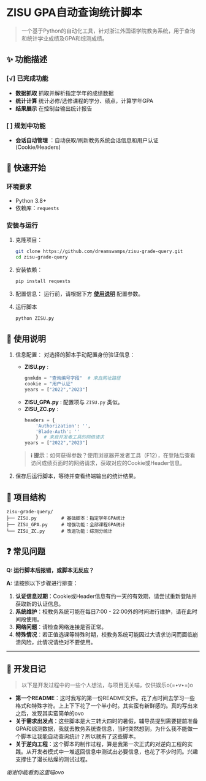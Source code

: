 # ZISU GPA自动查询统计脚本

> 一个基于Python的自动化工具，针对浙江外国语学院教务系统，用于查询和统计学业成绩及GPA和综测成绩。

## ✨ 功能描述

### [√] 已完成功能
- **数据抓取** 抓取并解析指定学年的成绩数据
- **统计计算** 统计必修/选修课程的学分、绩点，计算学年GPA
- **结果展示** 在控制台输出统计报告
### [ ] 规划中功能
- **会话自动管理** ：自动获取/刷新教务系统会话信息和用户认证(Cookie/Headers)

## 🚀 快速开始

### 环境要求

- Python 3.8+
- 依赖库：`requests`

### 安装与运行

1. 克隆项目：
    ```bash
    git clone https://github.com/dreamswamps/zisu-grade-query.git
    cd zisu-grade-query
    ```

2. 安装依赖：
    ```bash
    pip install requests
    ```

3. 配置信息：
    运行前，请根据下方 **[使用说明](#configuration)** 配置参数。

4. 运行脚本
    ```bash
    python ZISU.py
    ```

## 📖 使用说明 <a id="configuration"></a>

1. 信息配置：
    对选择的脚本手动配置身份验证信息：
    - **ZISU.py** :
        ```python
        gnmkdm = "查询编号字段"  # 来自网址路径
        cookie = "用户认证"
        years = ["2022","2023"]
        ```
    - **ZISU_GPA.py** :
        配置项与 `ZISU.py` 类似。
    - **ZISU_ZC.py** :
        ```python
        headers = {
            'Authorization': '',
            'Blade-Auth': ''
            }  # 来自开发者工具的网络请求
        years = ["2022","2023"]
        ```

    >**ℹ️ 提示**：如何获得参数？使用浏览器开发者工具（F12），在登陆后查看访问成绩页面时的网络请求，获取对应的Cookie或Header信息。

2. 保存后运行脚本，等待并查看终端输出的统计结果。

## 📁 项目结构

```
zisu-grade-query/
├── ZISU.py         # 基础脚本：指定学年GPA统计
├── ZISU_GPA.py     # 增强功能：全部课程GPA统计
└── ZISU_ZC.py      # 改进功能：综测分统计
```

## ❓ 常见问题

**Q: 运行脚本后报错，或脚本无反应？**

**A:** 请按照以下步骤进行排查：
1. **认证信息过期**：Cookie或Header信息有约一天的有效期，请尝试重新登陆并获取新的认证信息。
2. **系统维护**：校教务系统可能在每日7:00 - 22:00外的时间进行维护，请在此时间段使用。
3. **网络问题**：请检查网络连接是否正常。
4. **特殊情况**：若正值选课等特殊时期，校教务系统可能因过大请求访问而面临崩溃风险，此情况请绝对不要使用。

---

## 💭 开发日记

> 以下是开发过程中的一些个人想法，与项目无关喵，仅供娱乐o(=•v•=)o

- **第一个README**：这时我写的第一份README文件。花了点时间去学习一些格式和特殊字符。上上下下花了一个半小时。其实蛮有新鲜感的。真的写出来之后，发现其实蛮简单的ovo
- **关于需求出发点**：这些脚本是大三转大四时的暑假，辅导员提到需要提前准备GPA和综测数据，我就去教务系统查信息，当时突然想到，为什么我不能做一个脚本让我能自动查询统计？所以就有了这些脚本。
- **关于逆向工程**：这个脚本的制作过程，算是我第一次正式的对逆向工程的实践。从开发者模式中一堆返回信息中测试出必要信息，也花了不少时间。兴趣支撑住了漫长枯燥的测试过程。

*谢谢你能看到这里喵ovo*